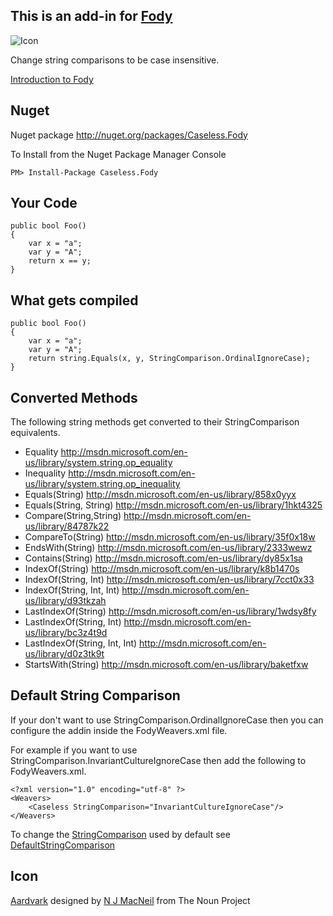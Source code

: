 ## This is an add-in for  [Fody](https://github.com/Fody/Fody) 

![Icon](https://raw.github.com/Fody/Caseless/master/Icons/package_icon.png)

Change string comparisons to be case insensitive.

[Introduction to Fody](https://github.com/Fody/Fody/wiki/SampleUsage)

## Nuget

Nuget package http://nuget.org/packages/Caseless.Fody 

To Install from the Nuget Package Manager Console 
    
    PM> Install-Package Caseless.Fody

## Your Code

    public bool Foo()
    {
        var x = "a";
        var y = "A";
        return x == y;
    }

## What gets compiled

    public bool Foo()
    {
        var x = "a";
        var y = "A";
        return string.Equals(x, y, StringComparison.OrdinalIgnoreCase);
    }

## Converted Methods

The following string methods get converted to their StringComparison equivalents.

 * Equality http://msdn.microsoft.com/en-us/library/system.string.op_equality
 * Inequality http://msdn.microsoft.com/en-us/library/system.string.op_inequality
 * Equals(String) http://msdn.microsoft.com/en-us/library/858x0yyx
 * Equals(String, String) http://msdn.microsoft.com/en-us/library/1hkt4325
 * Compare(String,String) http://msdn.microsoft.com/en-us/library/84787k22
 * CompareTo(String) http://msdn.microsoft.com/en-us/library/35f0x18w
 * EndsWith(String) http://msdn.microsoft.com/en-us/library/2333wewz
 * Contains(String) http://msdn.microsoft.com/en-us/library/dy85x1sa
 * IndexOf(String) http://msdn.microsoft.com/en-us/library/k8b1470s
 * IndexOf(String, Int) http://msdn.microsoft.com/en-us/library/7cct0x33
 * IndexOf(String, Int, Int) http://msdn.microsoft.com/en-us/library/d93tkzah
 * LastIndexOf(String) http://msdn.microsoft.com/en-us/library/1wdsy8fy
 * LastIndexOf(String, Int) http://msdn.microsoft.com/en-us/library/bc3z4t9d
 * LastIndexOf(String, Int, Int) http://msdn.microsoft.com/en-us/library/d0z3tk9t
 * StartsWith(String) http://msdn.microsoft.com/en-us/library/baketfxw

## Default String Comparison

If your don't want to use StringComparison.OrdinalIgnoreCase then you can configure the addin inside the FodyWeavers.xml file.

For example if you want to use StringComparison.InvariantCultureIgnoreCase then add the following to FodyWeavers.xml.

    <?xml version="1.0" encoding="utf-8" ?>
    <Weavers>
        <Caseless StringComparison="InvariantCultureIgnoreCase"/>
    </Weavers>


To change the [StringComparison](http://msdn.microsoft.com/en-us/library/system.stringcomparison.aspx) used by default see [DefaultStringComparison](https://github.com/Fody/Caseless/wiki/DefaultStringComparison)

## Icon 

<a href="http://thenounproject.com/noun/aardvark/#icon-No6982" target="_blank">Aardvark</a> designed by <a href="http://thenounproject.com/nmac" target="_blank">N J MacNeil</a> from The Noun Project
